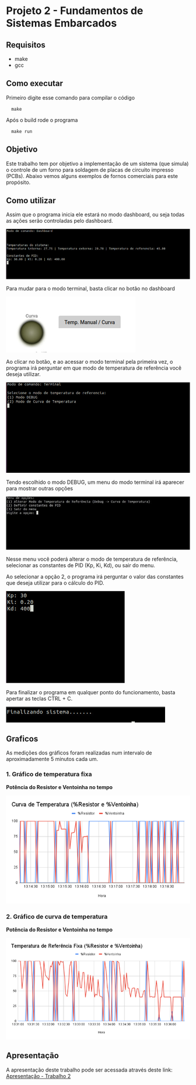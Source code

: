 # Projeto 2 - Fundamentos de Sistemas Embarcados

## Requisitos

* make
* gcc

## Como executar

Primeiro digite esse comando para compilar o código

```
  make
```

Após o build rode o programa

```
  make run
```

## Objetivo

Este trabalho tem por objetivo a implementação de um sistema (que simula) o controle de um forno para soldagem de placas de circuito impresso (PCBs). Abaixo vemos alguns exemplos de fornos comerciais para este propósito.

## Como utilizar

Assim que o programa inicia ele estará no modo dashboard, ou seja todas as ações serão controladas pelo dashboard.

![Tela inicial](./images/modo-dashboard.jpg "Tela inicial")

Para mudar para o modo terminal, basta clicar no botão no dashboard

![Botão Dashboard](./images/botao-dashboard.jpg "Botão de modo (Dashboard)")

Ao clicar no botão, e ao acessar o modo terminal pela primeira vez, o programa irá perguntar em que modo de temperatura de referência você deseja utilizar.

![Modo Terminal](./images/modo-terminal.jpg "Modo terminal")

Tendo escolhido o modo DEBUG, um menu do modo terminal irá aparecer para mostrar outras opções

![Menu Terminal](./images/menu-modo-terminal.jpeg "Menu terminal")

Nesse menu você poderá alterar o modo de temperatura de referência, selecionar as constantes de PID (Kp, Ki, Kd), ou sair do menu.

Ao selecionar a opção 2, o programa irá perguntar o valor das constantes que deseja utilizar para o cálculo do PID.

![Constantes PID](./images/menu-constantes-pid.jpg "Constantes PID")

Para finalizar o programa em qualquer ponto do funcionamento, basta apertar as teclas CTRL + C.

![Finalizando o sistema](./images/shutdown-system.jpg "Finalizando o sistema")

## Graficos

As medições dos gráficos foram realizadas num intervalo de aproximadamente 5 minutos cada um.

### 1. Gráfico de temperatura fixa

**Potência do Resistor e Ventoinha no tempo**

![Temperatura Fixa (% Resitor e % Ventoinha)](./graficos/curva-temperatura(%25resistor%26%25ventoinha).png "Temperatura Fixa (% Resitor e % Ventoinha)")

### 2. Gráfico de curva de temperatura

**Potência do Resistor e Ventoinha no tempo**

![Curva de temperatura (% Resitor e % Ventoinha)](./graficos/temperatura-referencia-fixa(%25resistor%26%25ventoinha).png "Curva de temperatura (% Resistor e % Ventoinha)")

## Apresentação

A apresentação deste trabalho pode ser acessada através deste link: [Apresentação - Trabalho 2](https://www.youtube.com/watch?v=80PLBp2DEBA)